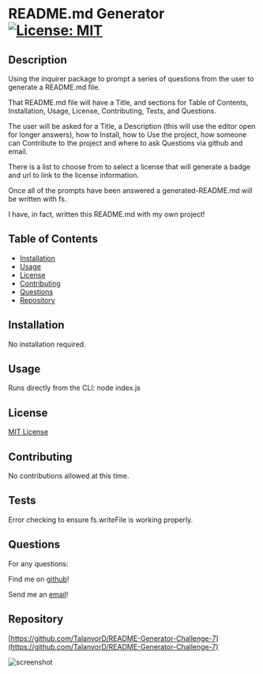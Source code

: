 # README.md Generator [![License: MIT](https://img.shields.io/badge/License-MIT-yellow.svg)](https://opensource.org/licenses/MIT)

## Description

Using the inquirer package to prompt a series of questions from the user to generate a README.md file.

That README.md file will have a Title, and sections for Table of Contents, Installation, Usage, License, Contributing, Tests, and Questions.

The user will be asked for a Title, a Description (this will use the editor open for longer answers), how to Install, how to Use the project, how someone can Contribute to the project and where to ask Questions via github and email.

There is a list to choose from to select a license that will generate a badge and url to link to the license information.

Once all of the prompts have been answered a generated-README.md will be written with fs.

I have, in fact, written this README.md with my own project!

## Table of Contents

- [Installation](#installation)
- [Usage](#usage)
- [License](#license)
- [Contributing](#contributing)
- [Questions](#questions)
- [Repository](#repository)

## Installation

No installation required.

## Usage

Runs directly from the CLI: node index.js

## License

[MIT License](https://spdx.org/licenses/MIT.html)

## Contributing

No contributions allowed at this time.

## Tests
Error checking to ensure fs.writeFile is working properly.

## Questions

For any questions:

Find me on [github](https://github.com/talanvord)!

Send me an [email](mailto://talanvor_divine@yahoo.com)!

## Repository

[https://github.com/TalanvorD/README-Generator-Challenge-7](https://github.com/TalanvorD/README-Generator-Challenge-7)

![screenshot](https://github.com/TalanvorD/README-Generator-Challenge-7/assets/164896317/b0f709eb-3705-4fe6-a39f-c11ea4a1f281)

